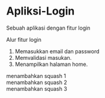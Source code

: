 # Apliksi-Login
Sebuah aplikasi dengan fitur login

Alur fitur login
1. Memasukkan email dan password
2. Memvalidasi masukan.
3. Menampilkan halaman home.

menambahkan squash 1  
menambahkan squash 2  
menambahkan squash 3  
